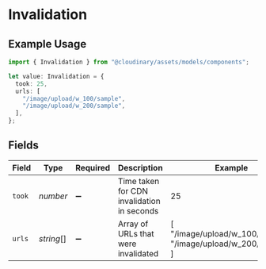 # Invalidation

## Example Usage

```typescript
import { Invalidation } from "@cloudinary/assets/models/components";

let value: Invalidation = {
  took: 25,
  urls: [
    "/image/upload/w_100/sample",
    "/image/upload/w_200/sample",
  ],
};
```

## Fields

| Field                                                          | Type                                                           | Required                                                       | Description                                                    | Example                                                        |
| -------------------------------------------------------------- | -------------------------------------------------------------- | -------------------------------------------------------------- | -------------------------------------------------------------- | -------------------------------------------------------------- |
| `took`                                                         | *number*                                                       | :heavy_minus_sign:                                             | Time taken for CDN invalidation in seconds                     | 25                                                             |
| `urls`                                                         | *string*[]                                                     | :heavy_minus_sign:                                             | Array of URLs that were invalidated                            | [<br/>"/image/upload/w_100/sample",<br/>"/image/upload/w_200/sample"<br/>] |